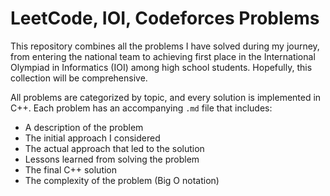 # LeetCode, IOI, Codeforces Problems 

This repository combines all the problems I have solved during my journey, from entering the national team to achieving first place in the International Olympiad in Informatics (IOI) among high school students. Hopefully, this collection will be comprehensive.

All problems are categorized by topic, and every solution is implemented in C++. Each problem has an accompanying `.md` file that includes:

- A description of the problem
- The initial approach I considered
- The actual approach that led to the solution
- Lessons learned from solving the problem
- The final C++ solution
- The complexity of the problem (Big O notation)